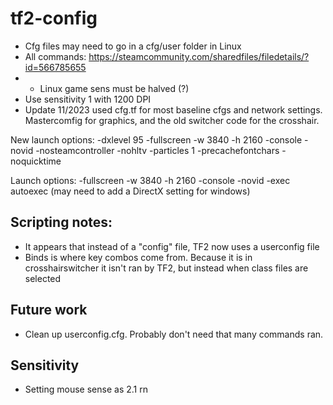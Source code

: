 # tf2-config
* Cfg files may need to go in a cfg/user folder in Linux
* All commands: https://steamcommunity.com/sharedfiles/filedetails/?id=566785655
* * Linux game sens must be halved (?)
* Use sensitivity 1 with 1200 DPI
* Update 11/2023 used cfg.tf for most baseline cfgs and network settings. Mastercomfig for graphics, and the old switcher code for the crosshair.


New launch options: -dxlevel 95 -fullscreen -w 3840 -h 2160 -console -novid -nosteamcontroller -nohltv -particles 1 -precachefontchars -noquicktime

Launch options: -fullscreen -w 3840 -h 2160 -console -novid -exec autoexec
(may need to add a DirectX setting for windows)


## Scripting notes:
* It appears that instead of a "config" file, TF2 now uses a userconfig file
* Binds is where key combos come from. Because it is in crosshairswitcher it isn't ran by TF2, but instead when class files are selected

## Future  work
* Clean up userconfig.cfg. Probably don't need that many commands ran.

## Sensitivity
* Setting mouse sense as 2.1 rn